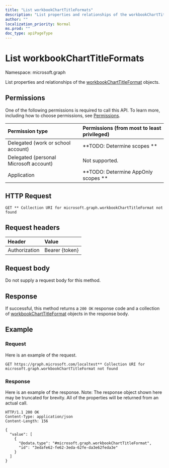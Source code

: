 ```yaml
---
title: "List workbookChartTitleFormats"
description: "List properties and relationships of the workbookChartTitleFormat objects."
author: ""
localization_priority: Normal
ms.prod: ""
doc_type: apiPageType
---
```


# List workbookChartTitleFormats

Namespace: microsoft.graph

List properties and relationships of the [workbookChartTitleFormat](../resources/workbookcharttitleformat.md) objects.

## Permissions
One of the following permissions is required to call this API. To learn more, including how to choose permissions, see [Permissions](/concepts/permissions-reference.md).

|Permission type|Permissions (from most to least privileged)|
|:---|:---|
|Delegated (work or school account)|**TODO: Determine scopes **|
|Delegated (personal Microsoft account)|Not supported.|
|Application|**TODO: Determine AppOnly scopes **|

## HTTP Request
<!-- {
  "blockType": "ignored"
}
-->
``` http
GET ** Collection URI for microsoft.graph.workbookChartTitleFormat not found
```

## Request headers
|Header|Value|
|:---|:---|
|Authorization|Bearer {token}|

## Request body
Do not supply a request body for this method.

## Response
If successful, this method returns a `200 OK` response code and a collection of [workbookChartTitleFormat](../resources/workbookcharttitleformat.md) objects in the response body.

## Example

### Request
Here is an example of the request.
<!-- {
  "blockType": "request",
  "name": "get_workbookcharttitleformat"
}
-->
``` http
GET https://graph.microsoft.com/localtest** Collection URI for microsoft.graph.workbookChartTitleFormat not found
```

### Response
Here is an example of the response. Note: The response object shown here may be truncated for brevity. All of the properties will be returned from an actual call.
<!-- {
  "blockType": "response",
  "truncated": true,
  "@odata.type": "collection(microsoft.graph.workbookcharttitleformat)"
}
-->
``` http
HTTP/1.1 200 OK
Content-Type: application/json
Content-Length: 156

{
  "value": [
    {
      "@odata.type": "#microsoft.graph.workbookChartTitleFormat",
      "id": "3edafe62-fe62-3eda-62fe-da3e62feda3e"
    }
  ]
}
```

